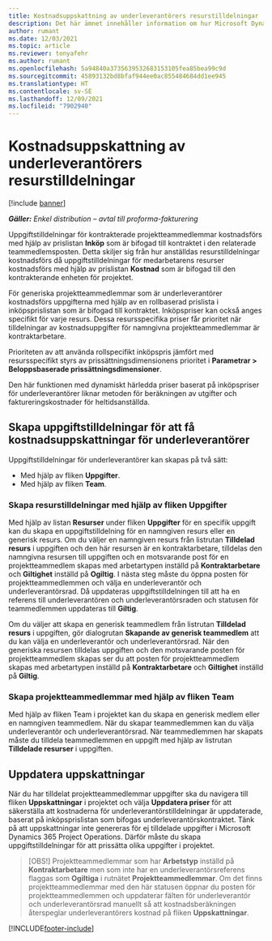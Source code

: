 ```yaml
---
title: Kostnadsuppskattning av underleverantörers resurstilldelningar
description: Det här ämnet innehåller information om hur Microsoft Dynamics 365 Project Operations beräknar kostnadsuppskattningar av underleverantörers resurstilldelningar.
author: rumant
ms.date: 12/03/2021
ms.topic: article
ms.reviewer: tonyafehr
ms.author: rumant
ms.openlocfilehash: 5a94840a3735639532683153105fea85bea99c9d
ms.sourcegitcommit: 45893132bd8bfaf944ee0ac855484684dd1ee945
ms.translationtype: HT
ms.contentlocale: sv-SE
ms.lasthandoff: 12/09/2021
ms.locfileid: "7902940"
---
```

# <a name="cost-estimation-of-subcontracted-resource-assignments"></a>Kostnadsuppskattning av underleverantörers resurstilldelningar

[!include [banner](../../includes/dataverse-preview.md)]

_**Gäller:** Enkel distribution – avtal till proforma-fakturering_

Uppgiftstilldelningar för kontrakterade projektteammedlemmar kostnadsförs med hjälp av prislistan **Inköp** som är bifogad till kontraktet i den relaterade teammedlemsposten. Detta skiljer sig från hur anställdas resurstilldelningar kostnadsförs då uppgiftstilldelningar för medarbetarens resurser kostnadsförs med hjälp av prislistan **Kostnad** som är bifogad till den kontrakterande enheten för projektet. 

För generiska projektteammedlemmar som är underleverantörer kostnadsförs uppgifterna med hjälp av en rollbaserad prislista i inköpsprislistan som är bifogad till kontraktet. Inköpspriser kan också anges specifikt för varje resurs. Dessa resursspecifika priser får prioritet när tilldelningar av kostnadsuppgifter för namngivna projektteammedlemmar är kontraktarbetare. 

Prioriteten av att använda rollspecifikt inköpspris jämfört med resursspecifikt styrs av prissättningsdimensionens prioritet i **Parametrar > Beloppsbaserade prissättningsdimensioner**.

Den här funktionen med dynamiskt härledda priser baserat på inköpspriser för underleverantörer liknar metoden för beräkningen av utgifter och faktureringskostnader för heltidsanställda. 

## <a name="creating-task-assignments-for-getting-cost-estimates-of-subcontractor-resources"></a>Skapa uppgiftstilldelningar för att få kostnadsuppskattningar för underleverantörer

Uppgiftstilldelningar för underleverantörer kan skapas på två sätt: 
- Med hjälp av fliken **Uppgifter**.
- Med hjälp av fliken **Team**.

### <a name="creating-resources-assignments-using-the-tasks-tab"></a>Skapa resurstilldelningar med hjälp av fliken Uppgifter
Med hjälp av listan **Resurser** under fliken **Uppgifter** för en specifik uppgift kan du skapa en uppgiftstilldelning för en namngiven resurs eller en generisk resurs. Om du väljer en namngiven resurs från listrutan **Tilldelad resurs** i uppgiften och den här resursen är en kontraktarbetare, tilldelas den namngivna resursen till uppgiften och en motsvarande post för en projektteammedlem skapas med arbetartypen inställd på **Kontraktarbetare** och **Giltighet** inställd på **Ogiltig**. I nästa steg måste du öppna posten för projektteammedlemmen och välja en underleverantör och underleverantörsrad. Då uppdateras uppgiftstilldelningen till att ha en referens till underleverantören och underleverantörsraden och statusen för teammedlemmen uppdateras till **Giltig**.

Om du väljer att skapa en generisk teammedlem från listrutan **Tilldelad resurs** i uppgiften, gör dialogrutan **Skapande av generisk teammedlem** att du kan välja en underleverantör och underleverantörsrad. När den generiska resursen tilldelas uppgiften och den motsvarande posten för projektteammedlem skapas ser du att posten för projektteammedlem skapas med arbetartypen inställd på **Kontraktarbetare** och **Giltighet** inställd på **Giltig**.

### <a name="creating-project-team-members-using-the-team-tab"></a>Skapa projektteammedlemmar med hjälp av fliken Team
Med hjälp av fliken Team i projektet kan du skapa en generisk medlem eller en namngiven teammedlem. När du skapar teammedlemmen kan du välja underleverantör och underleverantörsrad. När teammedlemmen har skapats måste du tilldela teammedlemmen en uppgift med hjälp av listrutan **Tilldelade resurser** i uppgiften. 

## <a name="updating-estimates"></a>Uppdatera uppskattningar
När du har tilldelat projektteammedlemmar uppgifter ska du navigera till fliken **Uppskattningar** i projektet och välja **Uppdatera priser** för att säkerställa att kostnaderna för underleverantörstilldelningar är uppdaterade, baserat på inköpsprislistan som bifogas underleverantörskontraktet. Tänk på att uppskattningar inte genereras för ej tilldelade uppgifter i Microsoft Dynamics 365 Project Operations. Därför måste du skapa uppgiftstilldelningar för att prissätta olika uppgifter i projektet. 

> [OBS!] Projektteammedlemmar som har **Arbetstyp** inställd på **Kontraktarbetare** men som inte har en underleverantörsreferens flaggas som **Ogiltiga** i rutnätet **Projektteammedlemmar**. Om det finns projektteammedlemmar med den här statusen öppnar du posten för projektteammedlemmen och uppdaterar fälten för underleverantör och underleverantörsrad manuellt så att kostnadsberäkningen återspeglar underleverantörers kostnad på fliken **Uppskattningar**. 


[!INCLUDE[footer-include](../../includes/footer-banner.md)]
